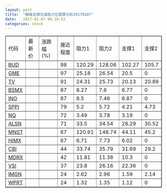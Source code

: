```yaml
---
layout: post
title:  "触碰支撑位或阻力位股票分析20170107"
date:   2017-01-07 04:16:52
categories: stock
---
```

<script type="text/javascript">
var stockList = []
stockList.push('gb_bud');
stockList.push('gb_gme');
stockList.push('gb_tv');
stockList.push('gb_bsmx');
stockList.push('gb_ino');
stockList.push('gb_sppi');
stockList.push('gb_nq');
stockList.push('gb_alsn');
stockList.push('gb_mnst');
stockList.push('gb_himx');
stockList.push('gb_cbi');
stockList.push('gb_mdrx');
stockList.push('gb_vsi');
stockList.push('gb_imgn');
stockList.push('gb_wprt');
</script>
<table border="1">
 <tr>
 <td>代码</td>
 <td>最新价</td>
 <td>涨跌幅(%)</td>
 <td>接近程度</td>
 <td>阻力1</td>
 <td>阻力2</td>
 <td>支撑1</td>
 <td>支撑2</td>
</tr>
  <tr id="bud" class="green">
  <td><a href="http://stock.finance.sina.com.cn/usstock/quotes/BUD.html" target="_blank">BUD</a></td><td></td><td></td><td>98</td><td>120.29</td><td>128.06</td><td>102.27</td><td>105.7</td></tr>
  <tr id="gme" class="red">
  <td><a href="http://stock.finance.sina.com.cn/usstock/quotes/GME.html" target="_blank">GME</a></td><td></td><td></td><td>97</td><td>25.18</td><td>26.54</td><td>20.5</td><td>0</td></tr>
  <tr id="tv" class="green">
  <td><a href="http://stock.finance.sina.com.cn/usstock/quotes/TV.html" target="_blank">TV</a></td><td></td><td></td><td>91</td><td>24.31</td><td>25.73</td><td>20.13</td><td>20.89</td></tr>
  <tr id="bsmx" class="red">
  <td><a href="http://stock.finance.sina.com.cn/usstock/quotes/BSMX.html" target="_blank">BSMX</a></td><td></td><td></td><td>87</td><td>8.27</td><td>7.6</td><td>6.77</td><td>0</td></tr>
  <tr id="ino" class="red">
  <td><a href="http://stock.finance.sina.com.cn/usstock/quotes/INO.html" target="_blank">INO</a></td><td></td><td></td><td>87</td><td>8.5</td><td>7.46</td><td>6.87</td><td>0</td></tr>
  <tr id="sppi" class="green">
  <td><a href="http://stock.finance.sina.com.cn/usstock/quotes/SPPI.html" target="_blank">SPPI</a></td><td></td><td></td><td>79</td><td>5.2</td><td>5.72</td><td>4.21</td><td>4.73</td></tr>
  <tr id="nq" class="red">
  <td><a href="http://stock.finance.sina.com.cn/usstock/quotes/NQ.html" target="_blank">NQ</a></td><td></td><td></td><td>72</td><td>3.49</td><td>3.78</td><td>3.19</td><td>0</td></tr>
  <tr id="alsn" class="red">
  <td><a href="http://stock.finance.sina.com.cn/usstock/quotes/ALSN.html" target="_blank">ALSN</a></td><td></td><td></td><td>71</td><td>33.5</td><td>34.54</td><td>28.29</td><td>30.52</td></tr>
  <tr id="mnst" class="green">
  <td><a href="http://stock.finance.sina.com.cn/usstock/quotes/MNST.html" target="_blank">MNST</a></td><td></td><td></td><td>67</td><td>120.91</td><td>148.74</td><td>44.11</td><td>45.2</td></tr>
  <tr id="himx" class="green">
  <td><a href="http://stock.finance.sina.com.cn/usstock/quotes/HIMX.html" target="_blank">HIMX</a></td><td></td><td></td><td>67</td><td>6.71</td><td>7.73</td><td>6.02</td><td>0</td></tr>
  <tr id="cbi" class="red">
  <td><a href="http://stock.finance.sina.com.cn/usstock/quotes/CBI.html" target="_blank">CBI</a></td><td></td><td></td><td>44</td><td>33.74</td><td>35.79</td><td>31.69</td><td>29.2</td></tr>
  <tr id="mdrx" class="green">
  <td><a href="http://stock.finance.sina.com.cn/usstock/quotes/MDRX.html" target="_blank">MDRX</a></td><td></td><td></td><td>42</td><td>11.81</td><td>11.38</td><td>10.3</td><td>0</td></tr>
  <tr id="vsi" class="red">
  <td><a href="http://stock.finance.sina.com.cn/usstock/quotes/VSI.html" target="_blank">VSI</a></td><td></td><td></td><td>37</td><td>23.8</td><td>26.16</td><td>22.36</td><td>0</td></tr>
  <tr id="imgn" class="red">
  <td><a href="http://stock.finance.sina.com.cn/usstock/quotes/IMGN.html" target="_blank">IMGN</a></td><td></td><td></td><td>24</td><td>2.62</td><td>2.96</td><td>1.59</td><td>2.14</td></tr>
  <tr id="wprt" class="red">
  <td><a href="http://stock.finance.sina.com.cn/usstock/quotes/WPRT.html" target="_blank">WPRT</a></td><td></td><td></td><td>24</td><td>1.32</td><td>1.35</td><td>1.12</td><td>0</td></tr>
</table>
